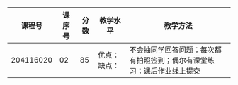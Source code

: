 | 课程号    | 课序号 | 分数 | 教学水平                                                                                                             | 教学方法                                                       |
|-----------|--------|------|----------------------------------------------------------------------------------------------------------------------|----------------------------------------------------------------|
| 204116020 | 02     | 85   | 优点：缺点： | 不会抽同学回答问题；每次都有拍照签到；偶尔有课堂练习；课后作业线上提交 |